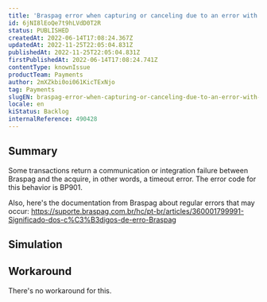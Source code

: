 ```yaml
---
title: 'Braspag error when capturing or canceling due to an error with code BP901'
id: 6jNI8lEoQe7t9hLVdD0T2R
status: PUBLISHED
createdAt: 2022-06-14T17:08:24.367Z
updatedAt: 2022-11-25T22:05:04.831Z
publishedAt: 2022-11-25T22:05:04.831Z
firstPublishedAt: 2022-06-14T17:08:24.741Z
contentType: knownIssue
productTeam: Payments
author: 2mXZkbi0oi061KicTExNjo
tag: Payments
slugEN: braspag-error-when-capturing-or-canceling-due-to-an-error-with-code-bp901
locale: en
kiStatus: Backlog
internalReference: 490428
---
```


## Summary


Some transactions return a communication or integration failure between Braspag and the acquire, in other words, a timeout error. The error code for this behavior is BP901.

Also, here's the documentation from Braspag about regular errors that may occur: https://suporte.braspag.com.br/hc/pt-br/articles/360001799991-Significado-dos-c%C3%B3digos-de-erro-Braspag



## Simulation





## Workaround


There's no workaround for this.

